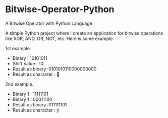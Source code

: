 # Bitwise-Operator-Python
A Bitwise Operator with Python Language

A simple Python project where I create an application for bitwise operations like XOR, AND, OR, NOT, etc. Here is some example.

1st example.

- Binary : 10101011
- Shift Value : 10
- Result as binary :0101010110000000000
- Result as character : 𪰀

2nd example.

- Binary 1 : 11111101
- Binary 1 : 00011100
- Result as binary :011111101
- Result as character : ý
